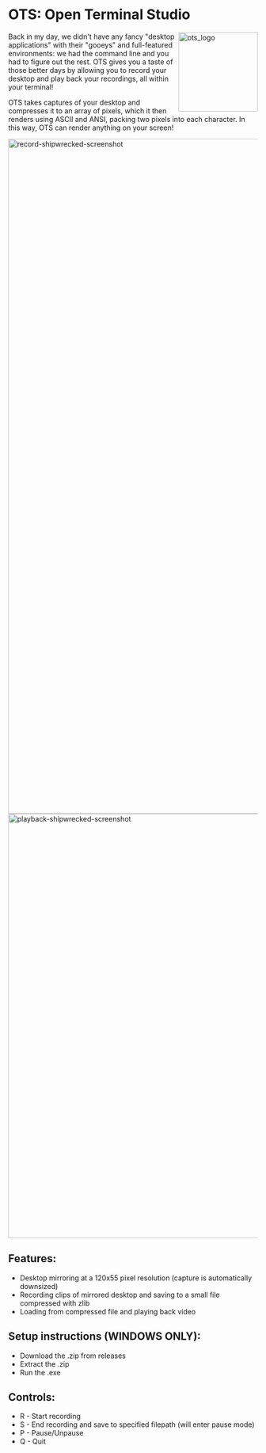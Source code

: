 # OTS: Open Terminal Studio

<img width="160" height="160" alt="ots_logo" src="https://github.com/user-attachments/assets/0758fe11-e898-407b-9535-c3cb16d5d7d2" align="right" />

Back in my day, we didn't have any fancy "desktop applications" with their "gooeys" and full-featured environments: we had the command line and you had to figure out the rest. OTS gives you a taste of those better days by allowing you to record your desktop and play back your recordings, all within your terminal!

OTS takes captures of your desktop and compresses it to an array of pixels, which it then renders using ASCII and ANSI, packing two pixels into each character. In this way, OTS can render anything on your screen!

<img width="2534" height="1363" alt="record-shipwrecked-screenshot" src="https://github.com/user-attachments/assets/fd8cbf72-1f01-4c2c-b45c-056ff1dfd1cb" />
<img width="1722" height="857" alt="playback-shipwrecked-screenshot" src="https://github.com/user-attachments/assets/16d945e4-654e-4b3b-b0d4-fc004991a2dc" />

## Features:
- Desktop mirroring at a 120x55 pixel resolution (capture is automatically downsized)
- Recording clips of mirrored desktop and saving to a small file compressed with zlib
- Loading from compressed file and playing back video

## Setup instructions (WINDOWS ONLY):
- Download the .zip from releases
- Extract the .zip
- Run the .exe

## Controls:
- R - Start recording
- S - End recording and save to specified filepath (will enter pause mode)
- P - Pause/Unpause
- Q - Quit
